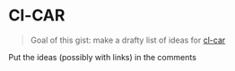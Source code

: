 # Cl-CAR

> Goal of this gist: make a drafty list of ideas for [cl-car](https://cdr.common-lisp.dev/)

Put the ideas (possibly with links) in the comments